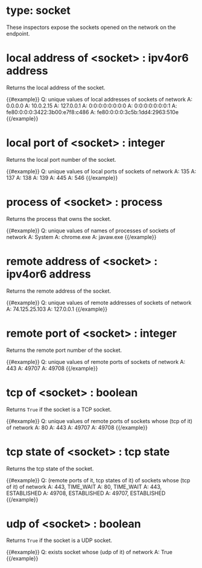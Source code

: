 # type: socket

These inspectors expose the sockets opened on the network on the endpoint.

# local address of &lt;socket&gt; : ipv4or6 address

Returns the local address of the socket.

{{#example}}
Q: unique values of local addresses of sockets of network
A: 0.0.0.0
A: 10.0.2.15
A: 127.0.0.1
A: 0:0:0:0:0:0:0:0
A: 0:0:0:0:0:0:0:1
A: fe80:0:0:0:3422:3b00:e7f8:c486
A: fe80:0:0:0:3c5b:1dd4:2963:510e
{{/example}}

# local port of &lt;socket&gt; : integer

Returns the local port number of the socket.

{{#example}}
Q: unique values of local ports of sockets of network
A: 135
A: 137
A: 138
A: 139
A: 445
A: 546
{{/example}}

# process of &lt;socket&gt; : process

Returns the process that owns the socket.

{{#example}}
Q: unique values of names of processes of sockets of network
A: System
A: chrome.exe
A: javaw.exe
{{/example}}

# remote address of &lt;socket&gt; : ipv4or6 address

Returns the remote address of the socket.

{{#example}}
Q: unique values of remote addresses of sockets of network
A: 74.125.25.103
A: 127.0.0.1
{{/example}}

# remote port of &lt;socket&gt; : integer

Returns the remote port number of the socket.

{{#example}}
Q: unique values of remote ports of sockets of network
A: 443
A: 49707
A: 49708
{{/example}}

# tcp of &lt;socket&gt; : boolean

Returns `True` if the socket is a TCP socket.

{{#example}}
Q: unique values of remote ports of sockets whose (tcp of it) of network
A: 80
A: 443
A: 49707
A: 49708
{{/example}}

# tcp state of &lt;socket&gt; : tcp state

Returns the tcp state of the socket.

{{#example}}
Q: (remote ports of it, tcp states of it) of sockets whose (tcp of it) of network
A: 443, TIME_WAIT
A: 80, TIME_WAIT
A: 443, ESTABLISHED
A: 49708, ESTABLISHED
A: 49707, ESTABLISHED
{{/example}}

# udp of &lt;socket&gt; : boolean

Returns `True` if the socket is a UDP socket.

{{#example}}
Q: exists socket whose (udp of it) of network
A: True
{{/example}}
